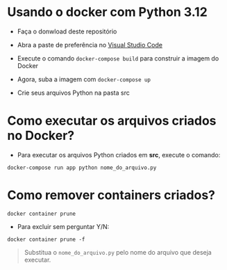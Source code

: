 # Usando o docker com Python 3.12

- Faça o donwload deste repositório

- Abra a paste de preferência no [Visual Studio Code](https://code.visualstudio.com/)

- Execute o comando `docker-compose build` para construir a imagem do Docker

- Agora, suba a imagem com `docker-compose up`

- Crie seus arquivos Python na pasta src

# Como executar os arquivos criados no Docker?

- Para executar os arquivos Python criados em **src**, execute o comando:

```
docker-compose run app python nome_do_arquivo.py
```

# Como remover containers criados?

```
docker container prune
```

- Para excluir sem perguntar Y/N:

```
docker container prune -f
```

> Substitua o `nome_do_arquivo.py` pelo nome do arquivo que deseja executar.